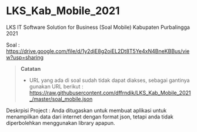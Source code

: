 # LKS_Kab_Mobile_2021

LKS IT Software Solution for Business (Soal Mobile) Kabupaten Purbalingga 2021

Soal : https://drive.google.com/file/d/1y2djE8g2oiEL2Dt8T5Ye4xN4BneKBBus/view?usp=sharing
> **Catatan** 
> - URL yang ada di soal sudah tidak dapat diakses, sebagai gantinya gunakan URL berikut : https://raw.githubusercontent.com/dffrndik/LKS_Kab_Mobile_2021_/master/soal_mobile.json

Deskrpisi Project : 
Anda ditugaskan untuk membuat aplikasi untuk menampilkan data dari internet dengan format json, tetapi anda tidak diperbolehkan menggunakan library apapun. 
